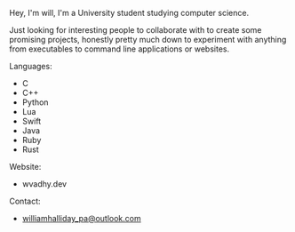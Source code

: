 Hey, I'm will, I'm a University student studying computer science.

Just looking for interesting people to collaborate with to create some promising projects, honestly pretty much down to experiment with anything
from executables to command line applications or websites.

Languages:
- C
- C++
- Python
- Lua
- Swift
- Java
- Ruby
- Rust

Website:
- wvadhy.dev

Contact:
- williamhalliday_pa@outlook.com

